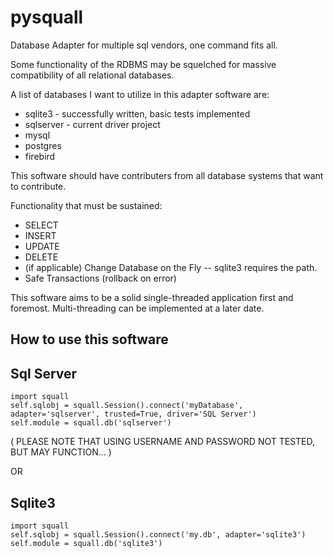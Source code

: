 pysquall
====

Database Adapter for multiple sql vendors, one command fits all.

Some functionality of the RDBMS may be squelched for massive
compatibility of all relational databases.

A list of databases I want to utilize in this adapter software are:

* sqlite3 - successfully written, basic tests implemented
* sqlserver - current driver project
* mysql
* postgres
* firebird


This software should have contributers from all database systems
that want to contribute.

Functionality that must be sustained:

* SELECT
* INSERT
* UPDATE
* DELETE
* (if applicable) Change Database on the Fly -- sqlite3 requires the path.
* Safe Transactions (rollback on error)

This software aims to be a solid single-threaded application first and 
foremost. Multi-threading can be implemented at a later date.

How to use this software
----

Sql Server
---------
```
import squall
self.sqlobj = squall.Session().connect('myDatabase', adapter='sqlserver', trusted=True, driver='SQL Server')
self.module = squall.db('sqlserver')
```

( PLEASE NOTE THAT USING USERNAME AND PASSWORD NOT TESTED, BUT MAY FUNCTION... )

OR

Sqlite3 
---------
```
import squall
self.sqlobj = squall.Session().connect('my.db', adapter='sqlite3')
self.module = squall.db('sqlite3')
```
 
